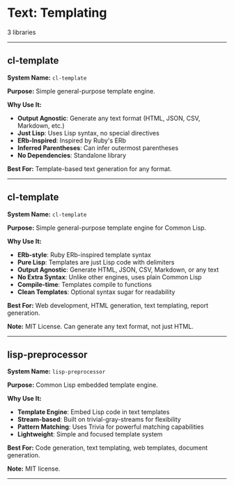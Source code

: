# Text: Templating

3 libraries

---

## cl-template

**System Name:** `cl-template`

**Purpose:** Simple general-purpose template engine.

**Why Use It:**
- **Output Agnostic**: Generate any text format (HTML, JSON, CSV, Markdown, etc.)
- **Just Lisp**: Uses Lisp syntax, no special directives
- **ERb-Inspired**: Inspired by Ruby's ERb
- **Inferred Parentheses**: Can infer outermost parentheses
- **No Dependencies**: Standalone library

**Best For:** Template-based text generation for any format.

---


## cl-template

**System Name:** `cl-template`

**Purpose:** Simple general-purpose template engine for Common Lisp.

**Why Use It:**
- **ERb-style**: Ruby ERb-inspired template syntax
- **Pure Lisp**: Templates are just Lisp code with delimiters
- **Output Agnostic**: Generate HTML, JSON, CSV, Markdown, or any text
- **No Extra Syntax**: Unlike other engines, uses plain Common Lisp
- **Compile-time**: Templates compile to functions
- **Clean Templates**: Optional syntax sugar for readability

**Best For:** Web development, HTML generation, text templating, report generation.

**Note:** MIT License. Can generate any text format, not just HTML.

---


## lisp-preprocessor

**System Name:** `lisp-preprocessor`

**Purpose:** Common Lisp embedded template engine.

**Why Use It:**
- **Template Engine**: Embed Lisp code in text templates
- **Stream-based**: Built on trivial-gray-streams for flexibility
- **Pattern Matching**: Uses Trivia for powerful matching capabilities
- **Lightweight**: Simple and focused template system

**Best For:** Code generation, text templating, web templates, document generation.

**Note:** MIT license.

---


